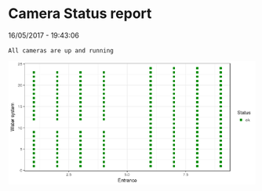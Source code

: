 Camera Status report
================
16/05/2017 - 19:43:06

    All cameras are up and running

![](camreport_files/figure-markdown_github/unnamed-chunk-2-1.png)

